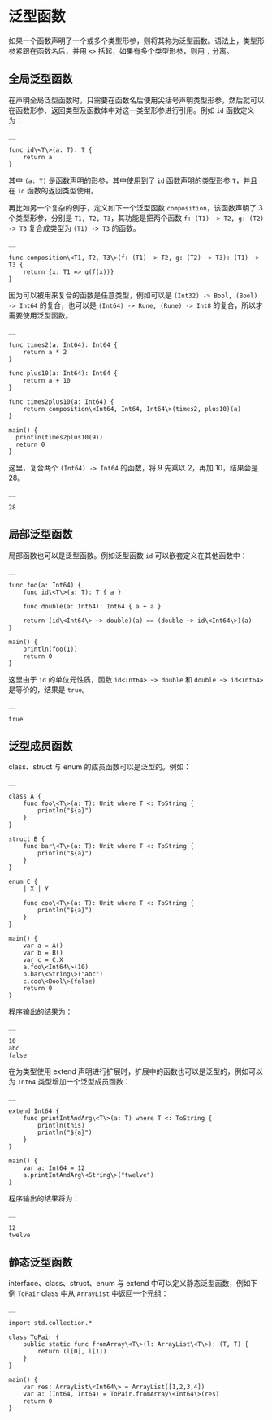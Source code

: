 
# 泛型函数

如果一个函数声明了一个或多个类型形参，则将其称为泛型函数。语法上，类型形参紧跟在函数名后，并用 `<>` 括起，如果有多个类型形参，则用 `,` 分离。

## 全局泛型函数

在声明全局泛型函数时，只需要在函数名后使用尖括号声明类型形参，然后就可以在函数形参、返回类型及函数体中对这一类型形参进行引用。例如 `id` 函数定义为：
    
    __
    
    func id\<T\>(a: T): T {
        return a
    }
    
其中 `(a: T)` 是函数声明的形参，其中使用到了 `id` 函数声明的类型形参 `T`，并且在 `id` 函数的返回类型使用。

再比如另一个复杂的例子，定义如下一个泛型函数 `composition`，该函数声明了 3 个类型形参，分别是 `T1, T2, T3`，其功能是把两个函数 `f: (T1) -> T2, g: (T2) -> T3` 复合成类型为 `(T1) -> T3` 的函数。
    
    __
    
    func composition\<T1, T2, T3\>(f: (T1) -> T2, g: (T2) -> T3): (T1) -> T3 {
        return {x: T1 => g(f(x))}
    }
    
因为可以被用来复合的函数是任意类型，例如可以是 `(Int32) -> Bool, (Bool) -> Int64` 的复合，也可以是 `(Int64) -> Rune, (Rune) -> Int8` 的复合，所以才需要使用泛型函数。
    
    __
    
    func times2(a: Int64): Int64 {
        return a * 2
    }
    
    func plus10(a: Int64): Int64 {
        return a + 10
    }
    
    func times2plus10(a: Int64) {
        return composition\<Int64, Int64, Int64\>(times2, plus10)(a)
    }
    
    main() {
      println(times2plus10(9))
      return 0
    }
    
这里，复合两个 `(Int64) -> Int64` 的函数，将 9 先乘以 2，再加 10，结果会是 28。
    
    __
    
    28

## 局部泛型函数

局部函数也可以是泛型函数。例如泛型函数 `id` 可以嵌套定义在其他函数中：
    
    __
    
    func foo(a: Int64) {
        func id\<T\>(a: T): T { a }
    
        func double(a: Int64): Int64 { a + a }
    
        return (id\<Int64\> ~> double)(a) == (double ~> id\<Int64\>)(a)
    }
    
    main() {
        println(foo(1))
        return 0
    }
    
这里由于 `id` 的单位元性质，函数 `id<Int64> ~> double` 和 `double ~> id<Int64>` 是等价的，结果是 `true`。
    
    __
    
    true

## 泛型成员函数

class、struct 与 enum 的成员函数可以是泛型的。例如：
    
    __
    
    class A {
        func foo\<T\>(a: T): Unit where T <: ToString {
            println("${a}")
        }
    }
    
    struct B {
        func bar\<T\>(a: T): Unit where T <: ToString {
            println("${a}")
        }
    }
    
    enum C {
        | X | Y
    
        func coo\<T\>(a: T): Unit where T <: ToString {
            println("${a}")
        }
    }
    
    main() {
        var a = A()
        var b = B()
        var c = C.X
        a.foo\<Int64\>(10)
        b.bar\<String\>("abc")
        c.coo\<Bool\>(false)
        return 0
    }
    
程序输出的结果为：
    
    __
    
    10
    abc
    false

在为类型使用 extend 声明进行扩展时，扩展中的函数也可以是泛型的，例如可以为 `Int64` 类型增加一个泛型成员函数：
    
    __
    
    extend Int64 {
        func printIntAndArg\<T\>(a: T) where T <: ToString {
            println(this)
            println("${a}")
        }
    }
    
    main() {
        var a: Int64 = 12
        a.printIntAndArg\<String\>("twelve")
    }
    
程序输出的结果将为：
    
    __
    
    12
    twelve

## 静态泛型函数

interface、class、struct、enum 与 extend 中可以定义静态泛型函数，例如下例 `ToPair` class 中从 `ArrayList` 中返回一个元组：
    
    __
    
    import std.collection.*
    
    class ToPair {
        public static func fromArray\<T\>(l: ArrayList\<T\>): (T, T) {
            return (l[0], l[1])
        }
    }
    
    main() {
        var res: ArrayList\<Int64\> = ArrayList([1,2,3,4])
        var a: (Int64, Int64) = ToPair.fromArray\<Int64\>(res)
        return 0
    }